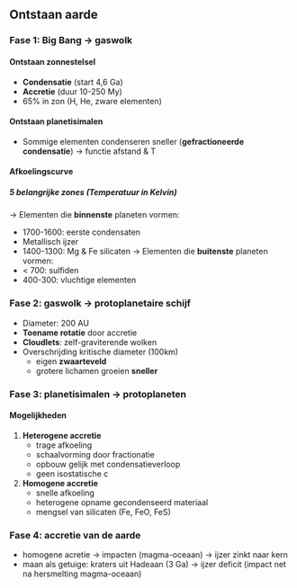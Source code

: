 ## Ontstaan aarde
### Fase 1: Big Bang → gaswolk
#### Ontstaan zonnestelsel
- **Condensatie** (start 4,6 Ga)
- **Accretie** (duur 10-250 My)
- 65% in zon (H, He, zware elementen)
#### Ontstaan planetisimalen
- Sommige elementen condenseren sneller (**gefractioneerde condensatie**)
	→ functie afstand & T
#### Afkoelingscurve
##### 5 belangrijke zones (Temperatuur in Kelvin)
→ Elementen die **binnenste** planeten vormen:
- 1700-1600: eerste condensaten
- Metallisch ijzer
- 1400-1300: Mg & Fe silicaten
→ Elementen die **buitenste** planeten vormen:
- < 700: sulfiden
- 400-300: vluchtige elementen
### Fase 2: gaswolk → protoplanetaire schijf
- Diameter: 200 AU
- **Toename rotatie** door accretie
- **Cloudlets**: zelf-graviterende wolken
- Overschrijding kritische diameter (100km)
	- eigen **zwaarteveld**
	- grotere lichamen groeien **sneller**
### Fase 3: planetisimalen → protoplaneten
#### Mogelijkheden
1. **Heterogene accretie**
	- trage afkoeling
	- schaalvorming door fractionatie
	- opbouw gelijk met condensatieverloop
	- geen isostatische c
1. **Homogene accretie**
	- snelle afkoeling
	- heterogene opname gecondenseerd materiaal
	- mengsel van silicaten (Fe, FeO, FeS)
### Fase 4: accretie van de aarde
- homogene acretie
	→ impacten (magma-oceaan)
		→ ijzer zinkt naar kern
- maan als getuige: kraters uit Hadeaan (3 Ga)
	→ ijzer deficit (impact net na hersmelting magma-oceaan)